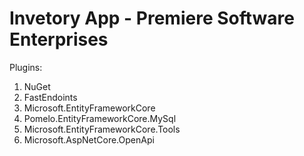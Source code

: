 # Invetory App - Premiere Software Enterprises

Plugins:
1. NuGet
2. FastEndoints
3. Microsoft.EntityFrameworkCore
4. Pomelo.EntityFrameworkCore.MySql
5. Microsoft.EntityFrameworkCore.Tools
6. Microsoft.AspNetCore.OpenApi
